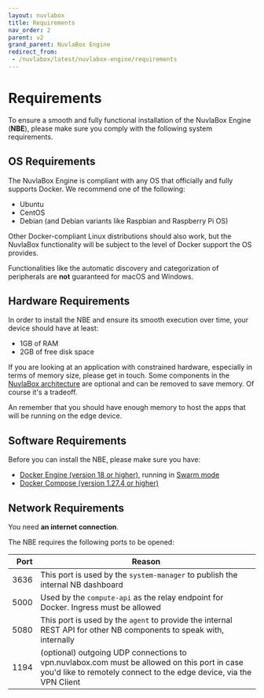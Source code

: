 ```yaml
---
layout: nuvlabox
title: Requirements
nav_order: 2
parent: v2
grand_parent: NuvlaBox Engine
redirect_from:
 - /nuvlabox/latest/nuvlabox-engine/requirements
---
```


# Requirements

To ensure a smooth and fully functional installation of the NuvlaBox Engine (**NBE**), please make sure you comply with the following system requirements.


## OS Requirements

The NuvlaBox Engine is compliant with any OS that officially and fully supports Docker. We recommend one of the following:
- Ubuntu
- CentOS
- Debian (and Debian variants like Raspbian and Raspberry Pi OS)

Other Docker-compliant Linux distributions should also work, but the NuvlaBox functionality will be subject to the level of Docker support the OS provides. 

Functionalities like the automatic discovery and categorization of peripherals are **not** guaranteed for macOS and Windows.


## Hardware Requirements

In order to install the NBE and ensure its smooth execution over time, your device should have at least:

- 1GB of RAM
- 2GB of free disk space

If you are looking at an application with constrained hardware, especially in terms of memory size, please get in touch. Some components in the [NuvlaBox architecture](/nuvlabox/nuvlabox-engine/v2/architecture/) are optional and can be removed to save memory.  Of course it's a tradeoff.

An remember that you should have enough memory to host the apps that will be running on the edge device. 

## Software Requirements

Before you can install the NBE, please make sure you have:

- [Docker Engine (version 18 or higher)](https://docs.docker.com/install/#supported-platforms), running in [Swarm mode](https://docs.docker.com/engine/swarm/swarm-tutorial/)
- [Docker Compose (version 1.27.4 or higher)](https://docs.docker.com/compose/install/)


## Network Requirements

You need **an internet connection**.

The NBE requires the following ports to be opened:

| Port 	| Reason 	|
|-:	|-	|
| 3636  | This port is used by the `system-manager` to publish the internal NB dashboard |
| 5000 	| Used by the `compute-api` as the relay endpoint for Docker. Ingress must be allowed |
| 5080  | This port is used by the `agent` to provide the internal REST API for other NB components to speak with, internally |
| 1194  | (optional) outgoing UDP connections to vpn.nuvlabox.com must be allowed on this port in case you'd like to remotely connect to the edge device, via the VPN Client | 
